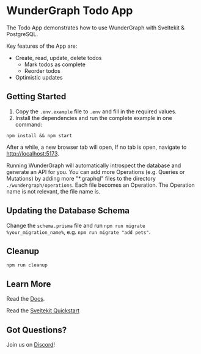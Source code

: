 # WunderGraph Todo App

The Todo App demonstrates how to use WunderGraph with Sveltekit & PostgreSQL.

Key features of the App are:

- Create, read, update, delete todos
  - Mark todos as complete
  - Reorder todos
- Optimistic updates

## Getting Started

1. Copy the `.env.example` file to `.env` and fill in the required values.
2. Install the dependencies and run the complete example in one command:

```shell
npm install && npm start
```

After a while, a new browser tab will open,
If no tab is open, navigate to [http://localhost:5173](http://localhost:5173).

Running WunderGraph will automatically introspect the database and generate an API for you.
You can add more Operations (e.g. Queries or Mutations) by adding more "\*.graphql" files to the directory `./wundergraph/operations`.
Each file becomes an Operation. The Operation name is not relevant, the file name is.

## Updating the Database Schema

Change the `schema.prisma` file and run `npm run migrate %your_migration_name%`,
e.g. `npm run migrate "add pets"`.

## Cleanup

```shell
npm run cleanup
```

## Learn More

Read the [Docs](https://wundergraph.com/docs).

Read the [Sveltekit Quickstart](https://docs.wundergraph.com/docs/getting-started/sveltekit-quickstart) 

## Got Questions?

Join us on [Discord](https://wundergraph.com/discord)!